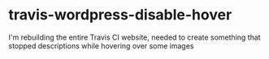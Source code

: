 # travis-wordpress-disable-hover
I'm rebuilding the entire Travis CI website, needed to create something that stopped descriptions while hovering over some images
